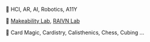 🧠 HCI, AR, AI, Robotics, A11Y

🔬 [Makeability Lab](https://makeabilitylab.cs.washington.edu/), [RAIVN Lab](https://raivn.cs.washington.edu/index.html)

🌟 Card Magic, Cardistry, Calisthenics, Chess, Cubing ...
